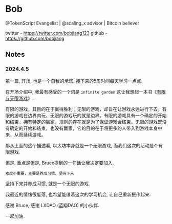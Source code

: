 # Bob

@TokenScript Evangelist | @scaling_x advisor | Bitcoin believer

twitter - https://twitter.com/bobjiang123
github - https://github.com/bobjiang

## Notes

### 2024.4.5

第一篇, 开场, 也是一个自我的承诺. 接下来的5周时间每天学习一点点.

在开场介绍中, 我最有感受的一个词是 `infinite garden` 这让我想起一本书《[有限与无限游戏](https://book.douban.com/subject/25742296/)》. 

有限的游戏，其目的在于赢得胜利；无限的游戏，却旨在让游戏永远进行下去。有限的游戏在边界内玩，无限的游戏玩的就是边界。有限的游戏具有一个确定的开始和结束，拥有特定的赢家，规则的存在就是为了保证游戏会结束。无限的游戏既没有确定的开始和结束，也没有赢家，它的目的在于将更多的人带入到游戏本身中来，从而延续游戏。

那从上面的这个描述看, 以太坊本身就是一个无限游戏, 而我们这次的活动是个有限游戏.

但是, 重点是但是, Bruce提到的一句话让我决定要加入. 

`难度不重要，主要是养成习惯，坚持下来`

坚持下来并养成习惯, 就是一个无限的游戏. 

我最近的情绪很低落, 也希望能借着这次的学习机会, 让自己重新振作起来.

感谢 Bruce, 感谢 LXDAO (蓝翔DAO) 的小伙伴.

一起加油.
